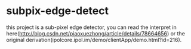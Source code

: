 # subpix-edge-detect
this project is a sub-pixel edge detector, you can read the interpret in here(http://blog.csdn.net/piaoxuezhong/article/details/78664656) or the original derivation(ipolcore.ipol.im/demo/clientApp/demo.html?id=216).
